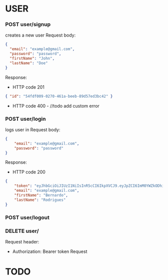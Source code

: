 
# USER

### POST user/signup
creates a new user
Request body:
```json
{
  "email": "example@gmail.com",
  "password": "password",
  "firstName": "John",
  "lastName": "Doe"
}
```
Response:
* HTTP code 201
```json
{ "id": "54fdf009-0270-461a-beeb-89d57ed3bc42" }
```
* HTTP code 400 - //todo add custom error


### POST user/login
logs user in
Request body:
```json
{
    "email": "example@gmail.com",
    "password": "password"
}
```
Response:
* HTTP code 200
```json
{
    "token": "eyJhbGciOiJIUzI1NiIsInR5cCI6IkpXVCJ9.eyJpZCI6ImM0YWZkODhiLTk5MWItNDk2NS1iMmM5LTk2ZTRjMmZjNThkZSJ9.He07nMDw6wYsqWknGzm-O2ykDuighPwhC6AdfIavs-w",
    "email": "example@gmail.com",
    "firstName": "Bernardo",
    "lastName": "Rodrigues"
}
```

### POST user/logout

### DELETE user/
Request header:
* Authorization: Bearer token
Request


# TODO

